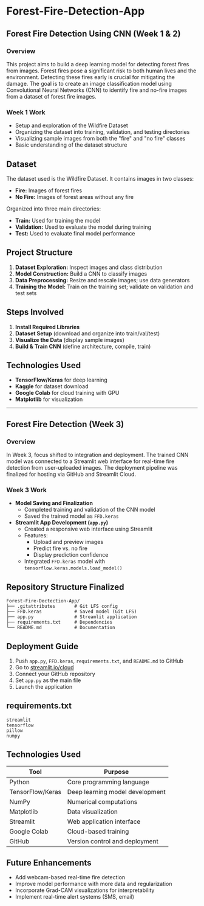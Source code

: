 # Forest-Fire-Detection-App

## Forest Fire Detection Using CNN (Week 1 & 2)

### Overview
This project aims to build a deep learning model for detecting forest fires from images. Forest fires pose a significant risk to both human lives and the environment. Detecting these fires early is crucial for mitigating the damage. The goal is to create an image classification model using Convolutional Neural Networks (CNN) to identify fire and no-fire images from a dataset of forest fire images.

### Week 1 Work
- Setup and exploration of the Wildfire Dataset  
- Organizing the dataset into training, validation, and testing directories  
- Visualizing sample images from both the "fire" and "no fire" classes  
- Basic understanding of the dataset structure

## Dataset
The dataset used is the Wildfire Dataset. It contains images in two classes:  
- **Fire:** Images of forest fires  
- **No Fire:** Images of forest areas without any fire  

Organized into three main directories:  
- **Train:** Used for training the model  
- **Validation:** Used to evaluate the model during training  
- **Test:** Used to evaluate final model performance

## Project Structure
1. **Dataset Exploration:** Inspect images and class distribution  
2. **Model Construction:** Build a CNN to classify images  
3. **Data Preprocessing:** Resize and rescale images; use data generators  
4. **Training the Model:** Train on the training set; validate on validation and test sets

## Steps Involved
1. **Install Required Libraries**  
2. **Dataset Setup** (download and organize into train/val/test)  
3. **Visualize the Data** (display sample images)  
4. **Build & Train CNN** (define architecture, compile, train)

## Technologies Used
- **TensorFlow/Keras** for deep learning  
- **Kaggle** for dataset download  
- **Google Colab** for cloud training with GPU  
- **Matplotlib** for visualization  

---

## Forest Fire Detection (Week 3)

### Overview
In Week 3, focus shifted to integration and deployment. The trained CNN model was connected to a Streamlit web interface for real-time fire detection from user-uploaded images. The deployment pipeline was finalized for hosting via GitHub and Streamlit Cloud.

### Week 3 Work
- **Model Saving and Finalization**  
  - Completed training and validation of the CNN model  
  - Saved the trained model as `FFD.keras`  
- **Streamlit App Development (`app.py`)**  
  - Created a responsive web interface using Streamlit  
  - Features:  
    - Upload and preview images  
    - Predict fire vs. no fire  
    - Display prediction confidence  
  - Integrated `FFD.keras` model with `tensorflow.keras.models.load_model()`

## Repository Structure Finalized
```
Forest-Fire-Dectection-App/
├── .gitattributes       # Git LFS config
├── FFD.keras            # Saved model (Git LFS)
├── app.py               # Streamlit application
├── requirements.txt     # Dependencies
└── README.md            # Documentation
```

## Deployment Guide
1. Push `app.py`, `FFD.keras`, `requirements.txt`, and `README.md` to GitHub  
2. Go to [streamlit.io/cloud](https://streamlit.io/cloud)  
3. Connect your GitHub repository  
4. Set `app.py` as the main file  
5. Launch the application

## requirements.txt
```
streamlit
tensorflow
pillow
numpy
```

## Technologies Used
| Tool             | Purpose                                  |
| ---------------- | ---------------------------------------- |
| Python           | Core programming language                |
| TensorFlow/Keras | Deep learning model development          |
| NumPy            | Numerical computations                   |
| Matplotlib       | Data visualization                       |
| Streamlit        | Web application interface                |
| Google Colab     | Cloud-based training                     |
| GitHub           | Version control and deployment           |

## Future Enhancements
- Add webcam-based real-time fire detection  
- Improve model performance with more data and regularization  
- Incorporate Grad-CAM visualizations for interpretability  
- Implement real-time alert systems (SMS, email)
